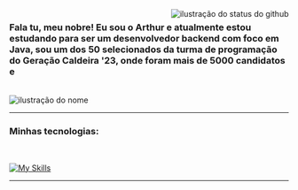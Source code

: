 <img align='right' src="https://github-readme-stats.vercel.app/api?username=0hTutu&show_icons=true&title_color=783c00&text_color=af552e&icon_color=783c00&bg_color=f8efd4&cache_seconds=2300" alt="ilustração do status do github">

### Fala tu, meu nobre! Eu sou o Arthur e atualmente estou estudando para ser um desenvolvedor backend com foco em Java, sou um dos 50 selecionados da turma de programação do Geração Caldeira '23, onde foram mais de 5000 candidatos e 
</br>
<img src="https://img.shields.io/static/v1?label=Overview&message=0hTutu&color=f8efd4&style=for-the-badge&logo=GitHub" alt="ilustração do nome">
</br>

---
### Minhas tecnologias:
</br>

[![My Skills](https://skillicons.dev/icons?i=java,gradle,spring,maven,postgres,idea,vscode,github,git,&perline=3)](https://skillicons.dev)

<hr>
